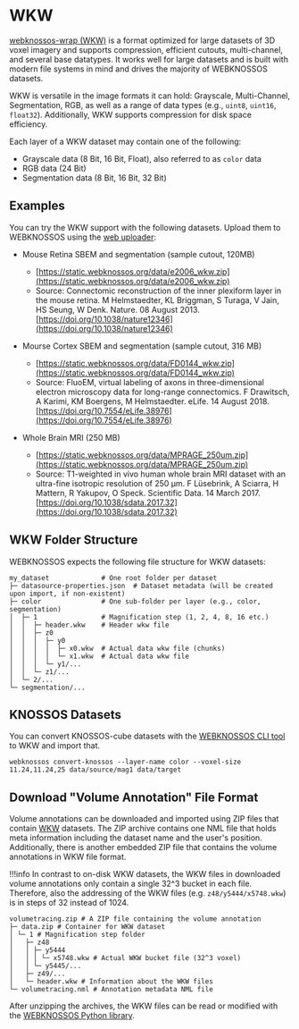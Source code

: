 # WKW

[webknossos-wrap (WKW)](https://github.com/scalableminds/webknossos-wrap) is a format optimized for large datasets of 3D voxel imagery and supports compression, efficient cutouts, multi-channel, and several base datatypes.
It works well for large datasets and is built with modern file systems in mind and drives the majority of WEBKNOSSOS datasets.

WKW is versatile in the image formats it can hold: Grayscale, Multi-Channel, Segmentation, RGB, as well as a range of data types (e.g., `uint8`,  `uint16`, `float32`).
Additionally, WKW supports compression for disk space efficiency.

Each layer of a WKW dataset may contain one of the following:

* Grayscale data (8 Bit, 16 Bit, Float), also referred to as `color` data
* RGB data (24 Bit)
* Segmentation data (8 Bit, 16 Bit, 32 Bit)

## Examples

You can try the WKW support with the following datasets. Upload them to WEBKNOSSOS using the [web uploader](./upload_ui.md): 

- Mouse Retina SBEM and segmentation (sample cutout, 120MB)
    - [https://static.webknossos.org/data/e2006_wkw.zip](https://static.webknossos.org/data/e2006_wkw.zip)  
    - Source: Connectomic reconstruction of the inner plexiform layer in the mouse retina.  M Helmstaedter, KL Briggman, S Turaga, V Jain, HS Seung, W Denk.  Nature. 08 August 2013. [https://doi.org/10.1038/nature12346](https://doi.org/10.1038/nature12346)

- Mourse Cortex SBEM and segmentation (sample cutout, 316 MB)
    - [https://static.webknossos.org/data/FD0144_wkw.zip](https://static.webknossos.org/data/FD0144_wkw.zip)  
    - Source: FluoEM, virtual labeling of axons in three-dimensional electron microscopy data for long-range connectomics.  F Drawitsch, A Karimi, KM Boergens, M Helmstaedter.  eLife. 14 August 2018. [https://doi.org/10.7554/eLife.38976](https://doi.org/10.7554/eLife.38976)

- Whole Brain MRI (250 MB)
    - [https://static.webknossos.org/data/MPRAGE_250um.zip](https://static.webknossos.org/data/MPRAGE_250um.zip)  
    - Source: T1-weighted in vivo human whole brain MRI dataset with an ultra-fine isotropic resolution of 250 μm.  F Lüsebrink, A Sciarra, H Mattern, R Yakupov, O Speck.  Scientific Data. 14 March 2017. [https://doi.org/10.1038/sdata.2017.32](https://doi.org/10.1038/sdata.2017.32)


## WKW Folder Structure
WEBKNOSSOS expects the following file structure for WKW datasets:

```
my_dataset             # One root folder per dataset
├─ datasource-properties.json  # Dataset metadata (will be created upon import, if non-existent)
├─ color               # One sub-folder per layer (e.g., color, segmentation)
│  ├─ 1                # Magnification step (1, 2, 4, 8, 16 etc.)
│  │  ├─ header.wkw    # Header wkw file
│  │  ├─ z0
│  │  │  ├─ y0
│  │  │  │  ├─ x0.wkw  # Actual data wkw file (chunks)
│  │  │  │  └─ x1.wkw  # Actual data wkw file
│  │  │  └─ y1/...
│  │  └─ z1/...
│  └─ 2/...
└─ segmentation/...

```

## KNOSSOS Datasets
You can convert KNOSSOS-cube datasets with the [WEBKNOSSOS CLI tool](https://webknossos.org) to WKW and import that.

```
webknossos convert-knossos --layer-name color --voxel-size 11.24,11.24,25 data/source/mag1 data/target
```

## Download "Volume Annotation" File Format

Volume annotations can be downloaded and imported using ZIP files that contain [WKW](../data/wkw.md) datasets.
The ZIP archive contains one NML file that holds meta information including the dataset name and the user's position.
Additionally, there is another embedded ZIP file that contains the volume annotations in WKW file format.

!!!info
    In contrast to on-disk WKW datasets, the WKW files in downloaded volume annotations only contain a single 32^3 bucket in each file.
    Therefore, also the addressing of the WKW files (e.g. `z48/y5444/x5748.wkw`) is in steps of 32 instead of 1024.

```
volumetracing.zip # A ZIP file containing the volume annotation
├─ data.zip # Container for WKW dataset
│ └─ 1 # Magnification step folder
│   ├─ z48
│   │ ├─ y5444
│   │ │ └─ x5748.wkw # Actual WKW bucket file (32^3 voxel)
│   │ └─ y5445/...
│   ├─ z49/...
│   └─ header.wkw # Information about the WKW files
└─ volumetracing.nml # Annotation metadata NML file
```

After unzipping the archives, the WKW files can be read or modified with the [WEBKNOSSOS Python library](https://docs.webknossos.org/webknossos-py/examples/load_annotation_from_file.html).